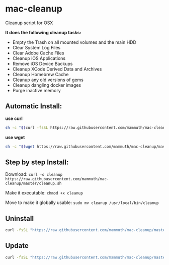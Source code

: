 # mac-cleanup
Cleanup script for OSX

**It does the following cleanup tasks:**
* Empty the Trash on all mounted volumes and the main HDD
* Clear System Log Files
* Clear Adobe Cache Files
* Cleanup iOS Applications
* Remove iOS Device Backups
* Cleanup XCode Derived Data and Archives
* Cleanup Homebrew Cache
* Cleanup any old versions of gems
* Cleanup dangling docker images
* Purge inactive memory

## Automatic Install:

**use curl**

```bash
sh -c "$(curl -fsSL https://raw.githubusercontent.com/mammuth/mac-cleanup/master/installer.sh)"
```

**use wget**

```bash
sh -c "$(wget https://raw.githubusercontent.com/mammuth/mac-cleanup/master/installer.sh -O -)"
```

## Step by step Install:
Download:
`curl -o cleanup https://raw.githubusercontent.com/mammuth/mac-cleanup/master/cleanup.sh`

Make it executable:
`chmod +x cleanup`

Move to make it globally usable:
`sudo mv cleanup /usr/local/bin/cleanup`


## Uninstall

```bash
curl -fsSL "https://raw.githubusercontent.com/mammuth/mac-cleanup/master/installer.sh" | bash -s uninstall
```

## Update

```bash
curl -fsSL "https://raw.githubusercontent.com/mammuth/mac-cleanup/master/installer.sh" | bash -s update
```
